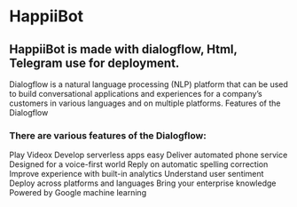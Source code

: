 # HappiiBot

## HappiiBot is made with dialogflow, Html, Telegram use for deployment.
Dialogflow is a natural language processing (NLP) platform that can be used to build conversational applications and experiences for a company’s customers in various languages and on multiple platforms.
Features of the Dialogflow

### There are various features of the Dialogflow:
Play Videox
Develop serverless apps easy
Deliver automated phone service
Designed for a voice-first world
Reply on automatic spelling correction
Improve experience with built-in analytics
Understand user sentiment
Deploy across platforms and languages
Bring your enterprise knowledge
Powered by Google machine learning

